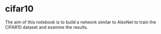 # cifar10
The aim of this notebook is to build a network similar to AlexNet to train the CIFAR10 dataset and examine the results.
